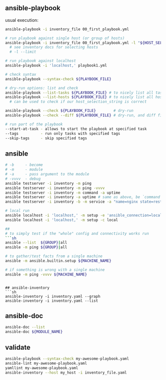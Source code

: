 ## ansible-playbook
usual execution:
```sh
ansible-playbook -i inventory_file 00_first_playbook.yml

# run playbook against single host (or group of hosts)
ansible-playbook -i inventory_file 00_first_playbook.yml -l "${HOST_SELECTION_STRING}"
  # see inventory docs for selecting hosts
  # -l --limit

# run playbook against localhost
ansible-playbook -i 'localhost,' playbook1.yml

# check syntax
ansible-playbook --syntax-check ${PLAYBOOK_FILE}

# dry-run options: list and check
ansible-playbook --list-tasks ${PLAYBOOK_FILE} # to nicely list all tasks in playbook
ansible-playbook --list-hosts ${PLAYBOOK_FILE} # to nicely list all hosts playbook is going to run agains
  # can be used to check if our host_selection_string is correct

ansible-playbook --check ${PLAYBOOK_FILE}        # dry-run
ansible-playbook --check --diff ${PLAYBOOK_FILE} # dry-run, and diff files

# run part of the playbook
--start-at-task - allows to start the playbook at specified task
--tags          - run only tasks with specified tags
--skip-tags     - skip specified tags
```

## ansible
```sh
# -b     - become
# -m     - module
# -a     - pass argument to the module
# -vvvv  - debug
ansible testserver -i inventory -m ping
ansible testserver -i inventory -m ping -vvvv
ansible testserver -i inventory -m command -a uptime
ansible testserver -i inventory -a uptime # same as above, be `command` module is a default
ansible testserver -i inventory -b -m service -a "name=nginx state=restarted"

# local run
ansible localhost -i 'localhost,' -m setup -e 'ansible_connection=local'
ansible localhost -i 'localhost,' -m setup -c local

##
# to simply test if the "whole" config and connectivity works run
```sh
ansible --list  ${GROUP}|all
ansible -m ping ${GROUP}|all

# to gather/test facts from a single machine
ansible -m ansible.builtin.setup ${MACHINE_NAME}

# if something is wrong with a single machine
ansible -m ping -vvvv ${MACHINE_NAME}
```

```

## ansible-inventory
```sh
ansible-inventory -i inventory.yaml --graph
ansible-inventory -i inventory.yaml --list
```

## ansible-doc
```sh
ansible-doc --list
ansible-doc ${MODULE_NAME}
```

## validate
```sh
ansible-playbook --syntax-check my-awesome-playbook.yaml
ansible-lint my-awesome-playbook.yaml
yamllint my-awesome-playbook.yaml
ansible-inventory --host my_host -i inventory_file.yaml
```
